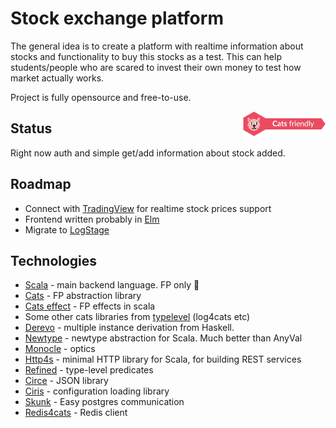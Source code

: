 # Stock exchange platform

The general idea is to create a platform with realtime information about stocks and functionality to buy this stocks as a test. This can help students/people who are scared to invest their own money to test how market actually works.

Project is fully opensource and free-to-use.


<a href="https://typelevel.org/cats/"><img src="https://raw.githubusercontent.com/typelevel/cats/c23130d2c2e4a320ba4cde9a7c7895c6f217d305/docs/src/main/resources/microsite/img/cats-badge.svg" height="40px" align="right" alt="Cats friendly" /></a>
## Status

Right now auth and simple get/add information about stock added.

## Roadmap

* Connect with [TradingView](tradingview.com/) for realtime stock prices support
* Frontend written probably in [Elm](https://elm-lang.org/)
* Migrate to [LogStage](https://izumi.7mind.io/logstage/index.html)

## Technologies
* [Scala](https://www.scala-lang.org/) - main backend language. FP only 🚀
* [Cats](https://typelevel.org/cats) - FP abstraction library
* [Cats effect](https://typelevel.org/cats-effect/) - FP effects in scala
* Some other cats libraries from [typelevel](https://typelevel.org/) (log4cats etc)
* [Derevo](https://github.com/tofu-tf/derevo) - multiple instance derivation from Haskell.
* [Newtype](https://github.com/estatico/scala-newtype) - newtype abstraction for Scala. Much better than AnyVal
* [Monocle](https://github.com/optics-dev/Monocle) - optics
* [Http4s](https://http4s.org/) - minimal HTTP library for Scala, for building REST services
* [Refined](https://github.com/fthomas/refined) - type-level predicates
* [Circe](https://circe.github.io/circe/) - JSON library
* [Ciris](https://cir.is/) - configuration loading library
* [Skunk](https://tpolecat.github.io/skunk/) - Easy postgres communication
* [Redis4cats](https://github.com/profunktor/redis4cats) - Redis client

